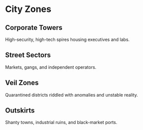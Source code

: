# City Zones

## Corporate Towers
High-security, high-tech spires housing executives and labs.

## Street Sectors
Markets, gangs, and independent operators.

## Veil Zones
Quarantined districts riddled with anomalies and unstable reality.

## Outskirts
Shanty towns, industrial ruins, and black-market ports.
